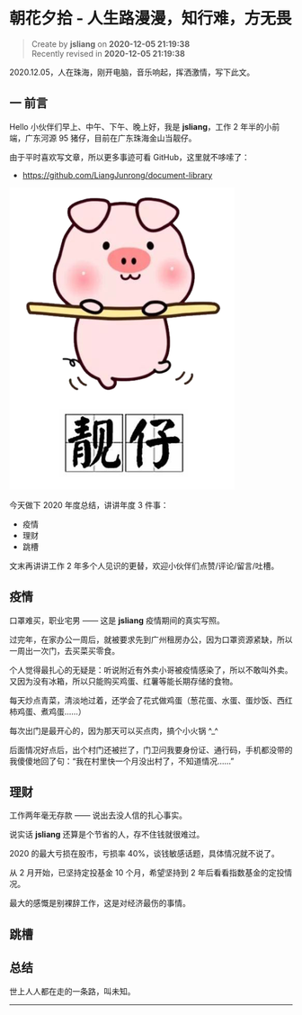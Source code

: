 朝花夕拾 - 人生路漫漫，知行难，方无畏
===

> Create by **jsliang** on **2020-12-05 21:19:38**  
> Recently revised in **2020-12-05 21:19:38**

2020.12.05，人在珠海，刚开电脑，音乐响起，挥洒激情，写下此文。

## 一 前言

Hello 小伙伴们早上、中午、下午、晚上好，我是 **jsliang**，工作 2 年半的小前端，广东河源 95 猪仔，目前在广东珠海金山当靓仔。

由于平时喜欢写文章，所以更多事迹可看 GitHub，这里就不哆嗦了：

* https://github.com/LiangJunrong/document-library

![图](./img/1205-1.png)

今天做下 2020 年度总结，讲讲年度 3 件事：

* 疫情
* 理财
* 跳槽

文末再讲讲工作 2 年多个人见识的更替，欢迎小伙伴们点赞/评论/留言/吐槽。

## 疫情

口罩难买，职业宅男 —— 这是 **jsliang** 疫情期间的真实写照。

过完年，在家办公一周后，就被要求先到广州租房办公，因为口罩资源紧缺，所以一周出一次门，去买菜买零食。

个人觉得最扎心的无疑是：听说附近有外卖小哥被疫情感染了，所以不敢叫外卖。又因为没有冰箱，所以只能购买鸡蛋、红薯等能长期存储的食物。

每天炒点青菜，清淡地过着，还学会了花式做鸡蛋（葱花蛋、水蛋、蛋炒饭、西红柿鸡蛋、煮鸡蛋……）

每次出门是最开心的，因为那天可以买点肉，搞个小火锅 ^_^

后面情况好点后，出个村门还被拦了，门卫问我要身份证、通行码，手机都没带的我傻傻地回了句：“我在村里快一个月没出村了，不知道情况……”

## 理财

工作两年毫无存款 —— 说出去没人信的扎心事实。

说实话 **jsliang** 还算是个节省的人，存不住钱就很难过。

2020 的最大亏损在股市，亏损率 40%，谈钱敏感话题，具体情况就不说了。

从 2 月开始，已坚持定投基金 10 个月，希望坚持到 2 年后看看指数基金的定投情况。

最大的感慨是别裸辞工作，这是对经济最伤的事情。

## 跳槽

## 总结

世上人人都在走的一条路，叫未知。



---


